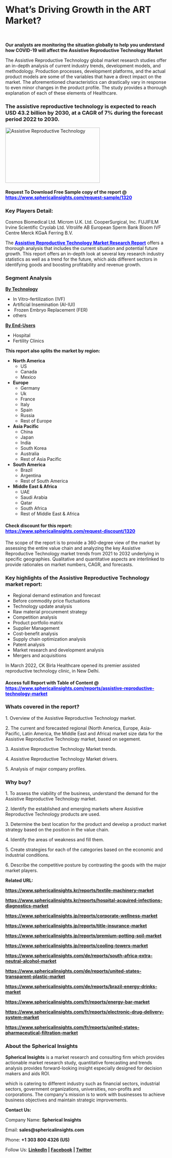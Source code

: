 <p>&nbsp;</p>
<h1><strong>What&rsquo;s Driving Growth in the ART Market?</strong></h1>
<p>&nbsp;</p>
<p><strong>Our analysts are monitoring the situation globally to help you understand how COVID-19 will affect the Assistive Reproductive Technology Market</strong></p>
<p>The Assistive Reproductive Technology global market research studies offer an in-depth analysis of current industry trends, development models, and methodology. Production processes, development platforms, and the actual product models are some of the variables that have a direct impact on the market. The aforementioned characteristics can drastically vary in response to even minor changes in the product profile. The study provides a thorough explanation of each of these elements of Healthcare.</p>
<h3>The assistive reproductive technology is expected to reach USD 43.2 billion by 2030, at a CAGR of 7% during the forecast period 2022 to 2030.</h3>
<p><img src="https://www.sphericalinsights.com/images/rd/assistive-reproductive.png" alt="Assistive Reproductive Technology" width="295" height="172" /></p>
<h4>Request To Download Free Sample copy of the report @<span style="color: #0000ff;"><a style="color: #0000ff;" href="%20https://www.sphericalinsights.com/request-sample/1320" target="_blank"> https://www.sphericalinsights.com/request-sample/1320</a></span></h4>
<h3><strong>Key Players Detail:</strong></h3>
<p>Cosmos Biomedical Ltd. Microm U.K. Ltd. CooperSurgical, Inc. FUJIFILM Irvine Scientific Cryolab Ltd. Vitrolife AB European Sperm Bank Bloom IVF Centre Merck KGaA Ferring B.V.</p>
<p>The <strong><span style="color: #0000ff;"><a style="color: #0000ff;" href="https://www.sphericalinsights.com/reports/assistive-reproductive-technology-market" target="_blank">Assistive Reproductive Technology Market Research Report</a></span></strong> offers a thorough analysis that includes the current situation and potential future growth. This report offers an in-depth look at several key research industry statistics as well as a trend for the future, which aids different sectors in identifying goods and boosting profitability and revenue growth.</p>
<h3><strong>Segment Analysis </strong></h3>
<p><u><strong>By Technology</strong></u></p>
<ul>
<li>In Vitro-fertilization (IVF)</li>
<li>Artificial Insemination (AI-IUI)</li>
<li>&nbsp;Frozen Embryo Replacement (FER)</li>
<li>others</li>
</ul>
<p><u><strong>By End-Users</strong></u></p>
<ul>
<li>Hospital</li>
<li>Fertility Clinics</li>
</ul>
<p><strong>This report also splits the market by region:</strong></p>
<ul>
<li><strong>North America</strong>
<ul>
<li>US</li>
<li>Canada</li>
<li>Mexico</li>
</ul>
</li>
<li><strong>Europe</strong>
<ul>
<li>Germany</li>
<li>Uk</li>
<li>France</li>
<li>Italy</li>
<li>Spain</li>
<li>Russia</li>
<li>Rest of Europe</li>
</ul>
</li>
<li><strong>Asia Pacific</strong>
<ul>
<li>China</li>
<li>Japan</li>
<li>India</li>
<li>South Korea</li>
<li>Australia</li>
<li>Rest of Asia Pacific</li>
</ul>
</li>
<li><strong>South America</strong>
<ul>
<li>Brazil</li>
<li>Argentina</li>
<li>Rest of South America</li>
</ul>
</li>
<li><strong>Middle East &amp; Africa</strong>
<ul>
<li>UAE</li>
<li>Saudi Arabia</li>
<li>Qatar</li>
<li>South Africa</li>
<li>Rest of Middle East &amp; Africa</li>
</ul>
</li>
</ul>
<h4>Check discount for this report: <span style="color: #0000ff;"><a style="color: #0000ff;" href="https://www.sphericalinsights.com/request-discount/1320" target="_blank">https://www.sphericalinsights.com/request-discount/1320</a></span></h4>
<p>The scope of the report is to provide a 360-degree view of the market by assessing the entire value chain and analyzing the key Assistive Reproductive Technology market trends from 2021 to 2032 underlying in specific geographies. Qualitative and quantitative aspects are interlinked to provide rationales on market numbers, CAGR, and forecasts.</p>
<h3><strong>Key highlights of the Assistive Reproductive Technology market report:</strong></h3>
<ul>
<li>Regional demand estimation and forecast</li>
<li>Before commodity price fluctuations</li>
<li>Technology update analysis</li>
<li>Raw material procurement strategy</li>
<li>Competition analysis</li>
<li>Product portfolio matrix</li>
<li>Supplier Management</li>
<li>Cost-benefit analysis</li>
<li>Supply chain optimization analysis</li>
<li>Patent analysis</li>
<li>Market research and development analysis</li>
<li>Mergers and acquisitions</li>
</ul>
<p>In March 2022, CK Birla Healthcare opened its premier assisted reproductive technology clinic, in New Delhi.</p>
<h4>Access full Report with Table of Content @ <span style="color: #0000ff;"><a style="color: #0000ff;" href="https://www.sphericalinsights.com/reports/assistive-reproductive-technology-market" target="_blank">https://www.sphericalinsights.com/reports/assistive-reproductive-technology-market</a></span></h4>
<h3><strong>Whats covered in the report?</strong></h3>
<p>1. Overview of the Assistive Reproductive Technology market.</p>
<p>2. The current and forecasted regional (North America, Europe, Asia-Pacific, Latin America, the Middle East and Africa) market size data for the Assistive Reproductive Technology market, based on segement.</p>
<p>3. Assistive Reproductive Technology Market trends.</p>
<p>4. Assistive Reproductive Technology Market drivers.</p>
<p>5. Analysis of major company profiles.</p>
<h3><strong>Why buy?</strong></h3>
<p>1. To assess the viability of the business, understand the demand for the Assistive Reproductive Technology market.</p>
<p>2. Identify the established and emerging markets where Assistive Reproductive Technology products are used.</p>
<p>3. Determine the best location for the product and develop a product market strategy based on the position in the value chain.</p>
<p>4. Identify the areas of weakness and fill them.</p>
<p>5. Create strategies for each of the categories based on the economic and industrial conditions.</p>
<p>6. Describe the competitive posture by contrasting the goods with the major market players.</p>
<p><strong>Related URL:</strong></p>
<p><strong><a href="https://www.sphericalinsights.kr/reports/textile-machinery-markethttps://www.sphericalinsights.kr/reports/hospital-acquired-infections-diagnostics-markethttps://www.sphericalinsights.jp/reports/corporate-wellness-market">https://www.sphericalinsights.kr/reports/textile-machinery-market</a></strong></p>
<p><strong><a href="https://www.sphericalinsights.kr/reports/textile-machinery-markethttps://www.sphericalinsights.kr/reports/hospital-acquired-infections-diagnostics-markethttps://www.sphericalinsights.jp/reports/corporate-wellness-market">https://www.sphericalinsights.kr/reports/hospital-acquired-infections-diagnostics-market</a></strong></p>
<p><strong><a href="https://www.sphericalinsights.kr/reports/textile-machinery-markethttps://www.sphericalinsights.kr/reports/hospital-acquired-infections-diagnostics-markethttps://www.sphericalinsights.jp/reports/corporate-wellness-market">https://www.sphericalinsights.jp/reports/corporate-wellness-market</a></strong></p>
<p><strong><a href="https://www.sphericalinsights.jp/reports/title-insurance-markethttps://www.sphericalinsights.jp/reports/premium-potting-soil-markethttps://www.sphericalinsights.jp/reports/cooling-towers-market">https://www.sphericalinsights.jp/reports/title-insurance-market</a></strong></p>
<p><strong><a href="https://www.sphericalinsights.jp/reports/title-insurance-markethttps://www.sphericalinsights.jp/reports/premium-potting-soil-markethttps://www.sphericalinsights.jp/reports/cooling-towers-market">https://www.sphericalinsights.jp/reports/premium-potting-soil-market</a></strong></p>
<p><strong><a href="https://www.sphericalinsights.jp/reports/title-insurance-markethttps://www.sphericalinsights.jp/reports/premium-potting-soil-markethttps://www.sphericalinsights.jp/reports/cooling-towers-market">https://www.sphericalinsights.jp/reports/cooling-towers-market</a></strong></p>
<p><strong><a href="https://www.sphericalinsights.com/de/reports/south-africa-extra-neutral-alcohol-markethttps://www.sphericalinsights.com/de/reports/united-states-transparent-plastic-markethttps://www.sphericalinsights.com/de/reports/brazil-energy-drinks-market">https://www.sphericalinsights.com/de/reports/south-africa-extra-neutral-alcohol-market</a></strong></p>
<p><strong><a href="https://www.sphericalinsights.com/de/reports/south-africa-extra-neutral-alcohol-markethttps://www.sphericalinsights.com/de/reports/united-states-transparent-plastic-markethttps://www.sphericalinsights.com/de/reports/brazil-energy-drinks-market">https://www.sphericalinsights.com/de/reports/united-states-transparent-plastic-market</a></strong></p>
<p><strong><a href="https://www.sphericalinsights.com/de/reports/south-africa-extra-neutral-alcohol-markethttps://www.sphericalinsights.com/de/reports/united-states-transparent-plastic-markethttps://www.sphericalinsights.com/de/reports/brazil-energy-drinks-market">https://www.sphericalinsights.com/de/reports/brazil-energy-drinks-market</a></strong></p>
<p><strong><a href="https://www.sphericalinsights.com/fr/reports/energy-bar-markethttps://www.sphericalinsights.com/fr/reports/electronic-drug-delivery-system-markethttps://www.sphericalinsights.com/fr/reports/united-states-pharmaceutical-filtration-market">https://www.sphericalinsights.com/fr/reports/energy-bar-market</a></strong></p>
<p><strong><a href="https://www.sphericalinsights.com/fr/reports/energy-bar-markethttps://www.sphericalinsights.com/fr/reports/electronic-drug-delivery-system-markethttps://www.sphericalinsights.com/fr/reports/united-states-pharmaceutical-filtration-market">https://www.sphericalinsights.com/fr/reports/electronic-drug-delivery-system-market</a></strong></p>
<p><strong><a href="https://www.sphericalinsights.com/fr/reports/energy-bar-markethttps://www.sphericalinsights.com/fr/reports/electronic-drug-delivery-system-markethttps://www.sphericalinsights.com/fr/reports/united-states-pharmaceutical-filtration-market">https://www.sphericalinsights.com/fr/reports/united-states-pharmaceutical-filtration-market</a></strong></p>
<h3><strong>About the Spherical Insights</strong></h3>
<p><strong>Spherical Insights</strong> is a market research and consulting firm which provides actionable market research study, quantitative forecasting and trends analysis provides forward-looking insight especially designed for decision makers and aids ROI.</p>
<p>which is catering to different industry such as financial sectors, industrial sectors, government organizations, universities, non-profits and corporations. The company's mission is to work with businesses to achieve business objectives and maintain strategic improvements.</p>
<p><strong>Contact Us:</strong></p>
<p>Company Name: <strong>Spherical Insights</strong></p>
<p>Email: <strong>sales@sphericalinsights.com</strong></p>
<p>Phone: <strong>+1 303 800 4326 (US)</strong></p>
<p>Follow Us: <strong><a href="https://www.linkedin.com/company/spherical-insight/"><u>LinkedIn</u></a> | <a href="https://www.facebook.com/sphericalinsights35"><u>Facebook</u></a> | <a href="https://twitter.com/SInsights_US"><u>Twitter</u></a></strong></p>
